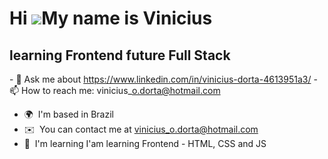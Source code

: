 Hi ![](https://user-images.githubusercontent.com/18350557/176309783-0785949b-9127-417c-8b55-ab5a4333674e.gif)My name is Vinicius
================================================================================================================================

learning Frontend future Full Stack
-----------------------------------

\- 💬 Ask me about https://www.linkedin.com/in/vinicius-dorta-4613951a3/ - 📫 How to reach me: vinicius\_o.dorta@hotmail.com

*   🌍  I'm based in Brazil
*   ✉️  You can contact me at [vinicius\_o.dorta@hotmail.com](mailto:vinicius_o.dorta@hotmail.com)
*   🧠  I'm learning I'am learning Frontend - HTML, CSS and JS
